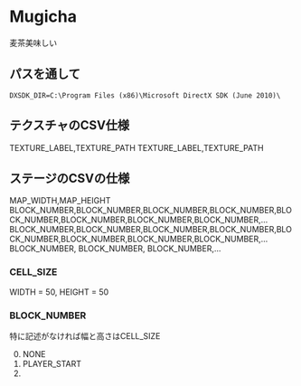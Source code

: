 # Mugicha
麦茶美味しい

## パスを通して
`DXSDK_DIR=C:\Program Files (x86)\Microsoft DirectX SDK (June 2010)\`

## テクスチャのCSV仕様

TEXTURE_LABEL,TEXTURE_PATH
TEXTURE_LABEL,TEXTURE_PATH

## ステージのCSVの仕様

MAP_WIDTH,MAP_HEIGHT
BLOCK_NUMBER,BLOCK_NUMBER,BLOCK_NUMBER,BLOCK_NUMBER,BLOCK_NUMBER,BLOCK_NUMBER,BLOCK_NUMBER,BLOCK_NUMBER,...
BLOCK_NUMBER,BLOCK_NUMBER,BLOCK_NUMBER,BLOCK_NUMBER,BLOCK_NUMBER,BLOCK_NUMBER,BLOCK_NUMBER,BLOCK_NUMBER,...
BLOCK_NUMBER,
BLOCK_NUMBER,
BLOCK_NUMBER,...

### CELL_SIZE

WIDTH = 50, HEIGHT = 50

### BLOCK_NUMBER

特に記述がなければ幅と高さはCELL_SIZE

0. NONE
1. PLAYER_START
2. 